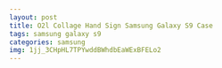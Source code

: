 ```yaml
---
layout: post
title: O2l Collage Hand Sign Samsung Galaxy S9 Case
tags: samsung galaxy s9
categories: samsung
img: 1jj_3CHpHL7TPYwddBWhdbEaWExBFELo2
---
```

